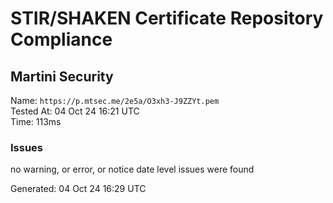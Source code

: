 # STIR/SHAKEN Certificate Repository Compliance

## Martini Security

Name: `https://p.mtsec.me/2e5a/O3xh3-J9ZZYt.pem`\
Tested At: 04 Oct 24 16:21 UTC\
Time: 113ms

### Issues

no warning, or error, or notice date level issues were found

Generated: 04 Oct 24 16:29 UTC